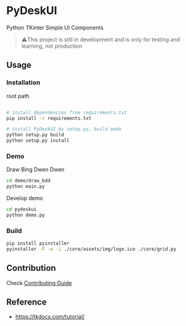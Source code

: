 # PyDeskUI

Python TKinter Simple UI Components

> ⚠️This project is still in development and is only for testing and learning, not production

## Usage

### Installation

root path

```sh

# install dependencies from requirements.txt
pip install -r requirements.txt

# install PyDeskUI by setup.py, build mode
python setup.py build
python setup.py install
```

### Demo

Draw Bing Dwen Dwen

```sh
cd demo/draw_bdd
python main.py
```

Develop demo

```sh
cd pydeskui
python demo.py
```

### Build

```bash
pip install pyinstaller
pyinstaller -F -w -i ./core/assets/img/logo.ico ./core/grid.py
```

## Contribution

Check [Contributing Guide](./.github/contributing.md)

## Reference

- https://tkdocs.com/tutorial/

